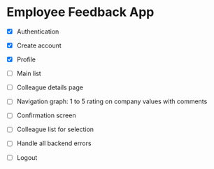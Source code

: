  # Employee Feedback App

- [X] Authentication
- [X] Create account
- [x] Profile
- [ ] Main list
- [ ] Colleague details page
- [ ] Navigation graph: 1 to 5 rating on company values with comments
- [ ] Confirmation screen
- [ ] Colleague list for selection
- [ ] Handle all backend errors
- [ ] Logout

